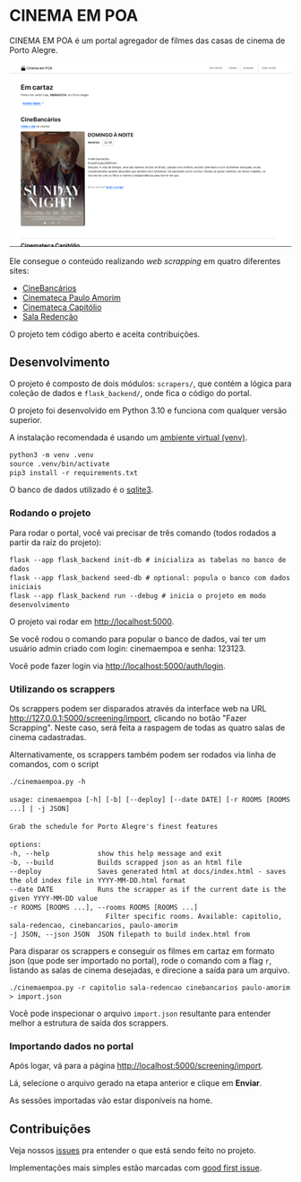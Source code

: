 # CINEMA EM POA

CINEMA EM POA é um portal agregador de filmes das casas de cinema de Porto Alegre.

![Home page do site - b4252b9c824a4ba5d068e40144ea8d7d6c79a74f](README/b4252b9c824a4ba5d068e40144ea8d7d6c79a74f.png)

Ele consegue o conteúdo realizando _web scrapping_ em quatro diferentes sites:

- [CineBancários](http://cinebancarios.blogspot.com/?view=classic)
- [Cinemateca Paulo Amorim](https://www.cinematecapauloamorim.com.br)
- [Cinemateca Capitólio](http://www.capitolio.org.br)
- [Sala Redenção](https://www.ufrgs.br/difusaocultural/salaredencao/)

O projeto tem código aberto e aceita contribuições.

## Desenvolvimento

O projeto é composto de dois módulos: `scrapers/`, que contém a lógica para coleção de dados e `flask_backend/`, onde fica o código do portal.

O projeto foi desenvolvido em Python 3.10 e funciona com qualquer versão superior.

A instalação recomendada é usando um [ambiente virtual (venv)](https://docs.python.org/3/library/venv.html).

    python3 -m venv .venv
    source .venv/bin/activate
    pip3 install -r requirements.txt

O banco de dados utilizado é o [sqlite3](https://www.sqlite.org/).

### Rodando o projeto

Para rodar o portal, você vai precisar de três comando (todos rodados a partir da raíz do projeto):

    flask --app flask_backend init-db # inicializa as tabelas no banco de dados
    flask --app flask_backend seed-db # optional: popula o banco com dados iniciais
    flask --app flask_backend run --debug # inicia o projeto em modo desenvolvimento

O projeto vai rodar em <http://localhost:5000>.

Se você rodou o comando para popular o banco de dados, vai ter um usuário admin criado com login: cinemaempoa e senha: 123123.

Você pode fazer login via <http://localhost:5000/auth/login>.

### Utilizando os scrappers

Os scrappers podem ser disparados através da interface web na URL <http://127.0.0.1:5000/screening/import>, clicando no botão "Fazer Scrapping". Neste caso, será feita a raspagem de todas as quatro salas de cinema cadastradas.

Alternativamente, os scrappers também podem ser rodados via linha de comandos, com o script

    ./cinemaempoa.py -h

    usage: cinemaempoa [-h] [-b] [--deploy] [--date DATE] [-r ROOMS [ROOMS ...] | -j JSON]

    Grab the schedule for Porto Alegre's finest features

    options:
    -h, --help            show this help message and exit
    -b, --build           Builds scrapped json as an html file
    --deploy              Saves generated html at docs/index.html - saves the old index file in YYYY-MM-DD.html format
    --date DATE           Runs the scrapper as if the current date is the given YYYY-MM-DD value
    -r ROOMS [ROOMS ...], --rooms ROOMS [ROOMS ...]
                            Filter specific rooms. Available: capitolio, sala-redencao, cinebancarios, paulo-amorim
    -j JSON, --json JSON  JSON filepath to build index.html from

Para disparar os scrappers e conseguir os filmes em cartaz em formato json (que pode ser importado no portal), rode o comando com a flag `r`, listando as salas de cinema desejadas, e direcione a saída para um arquivo.

    ./cinemaempoa.py -r capitolio sala-redencao cinebancarios paulo-amorim > import.json

Você pode inspecionar o arquivo `import.json` resultante para entender melhor a estrutura de saída dos scrappers.

### Importando dados no portal

Após logar, vá para a página <http://localhost:5000/screening/import>.

Lá, selecione o arquivo gerado na etapa anterior e clique em **Enviar**.

As sessões importadas vão estar disponíveis na home.

## Contribuições

Veja nossos [issues](https://github.com/guites/cinemaempoa/issues) pra entender o que está sendo feito no projeto.

Implementações mais simples estão marcadas com [good first issue](https://github.com/guites/cinemaempoa/issues?q=is%3Aopen+is%3Aissue+label%3A%22good+first+issue%22).
